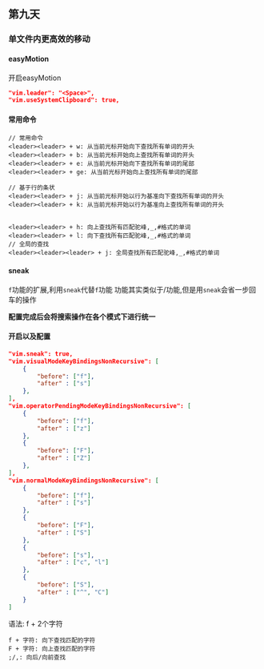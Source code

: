 ## 第九天

### 单文件内更高效的移动 

#### easyMotion

开启easyMotion

```json
"vim.leader": "<Space>",
"vim.useSystemClipboard": true,
```

#### 常用命令
```
// 常用命令
<leader><leader> + w: 从当前光标开始向下查找所有单词的开头
<leader><leader> + b: 从当前光标开始向上查找所有单词的开头
<leader><leader> + e: 从当前光标开始向下查找所有单词的尾部
<leader><leader> + ge: 从当前光标开始向上查找所有单词的尾部

// 基于行的条状
<leader><leader> + j: 从当前光标开始以行为基准向下查找所有单词的开头
<leader><leader> + k: 从当前光标开始以行为基准向上查找所有单词的开头


<leader><leader> + h: 向上查找所有匹配驼峰,_,#格式的单词
<leader><leader> + l: 向下查找所有匹配驼峰,_,#格式的单词
// 全局的查找
<leader><leader><leader> + j: 全局查找所有匹配驼峰,_,#格式的单词
```

#### sneak

`f`功能的扩展,利用`sneak`代替`f`功能
功能其实类似于/功能,但是用`sneak`会省一步回车的操作

**配置完成后会将搜索操作在各个模式下进行统一**

#### 开启以及配置

```json
"vim.sneak": true,
"vim.visualModeKeyBindingsNonRecursive": [
    {
        "before": ["f"],
        "after" : ["s"]
    },
],
"vim.operatorPendingModeKeyBindingsNonRecursive": [
    {
        "before": ["f"],
        "after" : ["z"]
    },
    {
        "before": ["F"],
        "after" : ["Z"]
    },
],
"vim.normalModeKeyBindingsNonRecursive": [
    {
        "before": ["f"],
        "after" : ["s"]
    },
    {
        "before": ["F"],
        "after" : ["S"]
    },
    {
        "before": ["s"],
        "after" : ["c", "l"]
    },
    {
        "before": ["S"],
        "after" : ["^", "C"]
    }
]
```

语法: f + 2个字符

```
f + 字符: 向下查找匹配的字符
F + 字符: 向上查找匹配的字符
;/,: 向后/向前查找
```